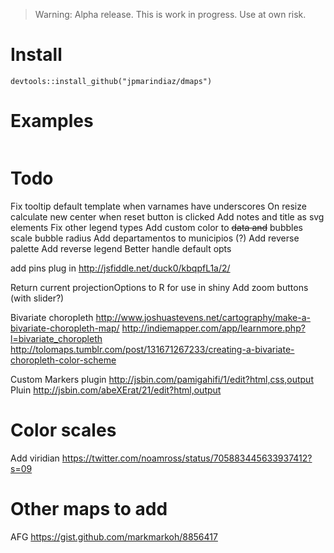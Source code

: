 > Warning: Alpha release. This is work in progress. Use at own risk.

# Install

`devtools::install_github("jpmarindiaz/dmaps")`


# Examples

```r

```

# Todo

Fix tooltip default template when varnames have underscores
On resize calculate new center when reset button is clicked
Add notes and title as svg elements
Fix other legend types
Add custom color to ~~data and~~ bubbles
scale bubble radius
Add departamentos to municipios (?)
Add reverse palette
Add reverse legend
Better handle default opts

add pins plug in http://jsfiddle.net/duck0/kbqpfL1a/2/


Return current projectionOptions to R for use in shiny
Add zoom buttons (with slider?)

Bivariate choropleth
http://www.joshuastevens.net/cartography/make-a-bivariate-choropleth-map/
http://indiemapper.com/app/learnmore.php?l=bivariate_choropleth
http://tolomaps.tumblr.com/post/131671267233/creating-a-bivariate-choropleth-color-scheme


Custom Markers plugin
http://jsbin.com/pamigahifi/1/edit?html,css,output
Pluin
http://jsbin.com/abeXErat/21/edit?html,output


# Color scales

Add viridian
https://twitter.com/noamross/status/705883445633937412?s=09



# Other maps to add

AFG
https://gist.github.com/markmarkoh/8856417

